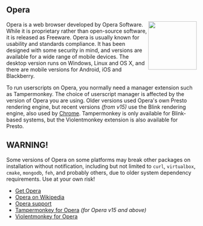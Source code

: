 ## Opera
<img src="https://raw.githubusercontent.com/wiki/OpenUserJS/OpenUserJS.org/images/opera_icon.png" width="128" height="128" align="right">

Opera is a web browser developed by Opera Software. While it is proprietary rather than open-source software, it is released as Freeware. Opera is usually known for usability and standards compliance. It has been designed with some security in mind, and versions are available for a wide range of mobile devices. The desktop version runs on Windows, Linux and OS X, and there are mobile versions for Android, iOS and Blackberry.

To run userscripts on Opera, you normally need a manager extension such as Tampermonkey. The choice of userscript manager is affected by the version of Opera you are using. Older versions used Opera's own Presto rendering engine, but recent versions *(from v15)* use the Blink rendering engine, also used by [Chrome][chrome]. Tampermonkey is only available for Blink-based systems, but the Violentmonkey extension is also available for Presto.

## WARNING!

Some versions of Opera on some platforms may break other packages on installation without notification, including but not limited to `curl`, `virtualbox`, `cmake`, `mongodb`, `feh`, and probably others, due to older system dependency requirements. Use at your own risk!

* [Get Opera][operaBrowser]
* [Opera on Wikipedia][wikipediaOpera]
* [Opera support][operaHelp]
* [Tampermonkey for Opera][tamperMonkeyForOpera] *(for Opera v15 and above)*
* [Violentmonkey for Opera][violentmonkeyForOpera]

[githubFavicon]: https://assets-cdn.github.com/favicon.ico
[oujsFavicon]: https://raw.githubusercontent.com/OpenUserJs/OpenUserJS.org/master/public/images/favicon16.png
[operaBrowser]: http://www.opera.com/computer
[wikipediaOpera]: https://www.wikipedia.org/wiki/Opera_%28web_browser%29
[operaHelp]: http://www.opera.com/help
[tamperMonkeyForOpera]: Tampermonkey-for-Opera
[violentmonkeyForOpera]: Violentmonkey-for-Opera
[chrome]: Chrome
